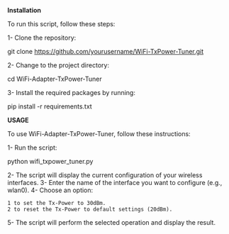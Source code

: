 **Installation**

To run this script, follow these steps:

1- Clone the repository:

git clone https://github.com/yourusername/WiFi-TxPower-Tuner.git

2- Change to the project directory:

cd WiFi-Adapter-TxPower-Tuner

3- Install the required packages by running:

pip install -r requirements.txt


**USAGE**

To use WiFi-Adapter-TxPower-Tuner, follow these instructions:

1- Run the script:

python wifi_txpower_tuner.py

2- The script will display the current configuration of your wireless interfaces.
3- Enter the name of the interface you want to configure (e.g., wlan0).
4- Choose an option:

    1 to set the Tx-Power to 30dBm.
    2 to reset the Tx-Power to default settings (20dBm).
5- The script will perform the selected operation and display the result.
